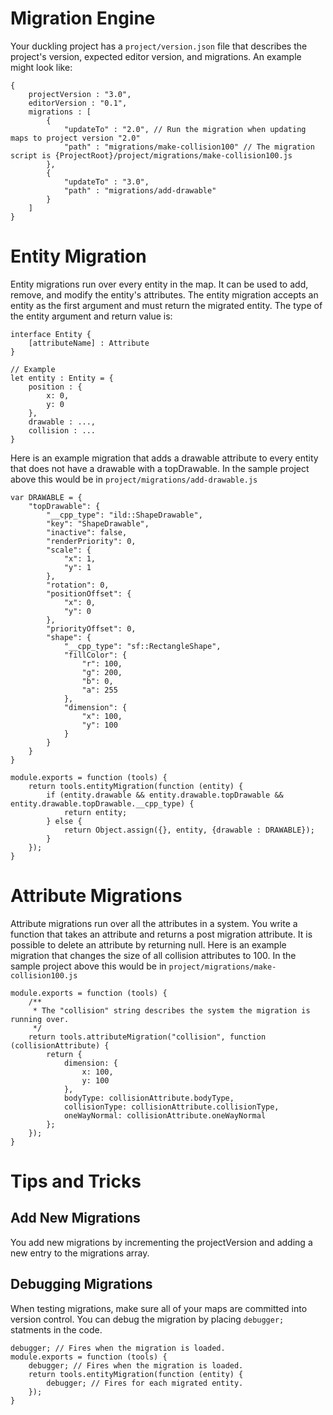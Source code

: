 # Migration Engine

Your duckling project has a `project/version.json` file that describes the project's version, expected editor version, and migrations. An example might look like:

```
{
    projectVersion : "3.0",
    editorVersion : "0.1",
    migrations : [
        {
            "updateTo" : "2.0", // Run the migration when updating maps to project version "2.0"
            "path" : "migrations/make-collision100" // The migration script is {ProjectRoot}/project/migrations/make-collision100.js
        },
        {
            "updateTo" : "3.0",
            "path" : "migrations/add-drawable"
        }
    ]
}
```

# Entity Migration

Entity migrations run over every entity in the map. It can be used to add, remove, and modify the entity's attributes. The entity migration accepts an entity as the first argument and must return the migrated entity. The type of the entity argument and return value is:
```
interface Entity {
    [attributeName] : Attribute
}

// Example
let entity : Entity = {
    position : {
        x: 0,
        y: 0
    },
    drawable : ...,
    collision : ...
}
```

Here is an example migration that adds a drawable attribute to every entity that does not have a drawable with a topDrawable. In the sample project above this would be in `project/migrations/add-drawable.js`

```
var DRAWABLE = {
    "topDrawable": {
        "__cpp_type": "ild::ShapeDrawable",
        "key": "ShapeDrawable",
        "inactive": false,
        "renderPriority": 0,
        "scale": {
            "x": 1,
            "y": 1
        },
        "rotation": 0,
        "positionOffset": {
            "x": 0,
            "y": 0
        },
        "priorityOffset": 0,
        "shape": {
            "__cpp_type": "sf::RectangleShape",
            "fillColor": {
                "r": 100,
                "g": 200,
                "b": 0,
                "a": 255
            },
            "dimension": {
                "x": 100,
                "y": 100
            }
        }
    }
}

module.exports = function (tools) {
    return tools.entityMigration(function (entity) {
        if (entity.drawable && entity.drawable.topDrawable && entity.drawable.topDrawable.__cpp_type) {
            return entity;
        } else {
            return Object.assign({}, entity, {drawable : DRAWABLE});
        }
    });
}
```

# Attribute Migrations
Attribute migrations run over all the attributes in a system. You write a function that takes an attribute and returns a post migration attribute. It is possible to delete an attribute by returning null. Here is an example migration that changes the size of all collision attributes to 100. In the sample project above this would be in `project/migrations/make-collision100.js`

```
module.exports = function (tools) {
    /**
     * The "collision" string describes the system the migration is running over.
     */
    return tools.attributeMigration("collision", function (collisionAttribute) {
        return {
            dimension: {
                x: 100,
                y: 100
            },
            bodyType: collisionAttribute.bodyType,
            collisionType: collisionAttribute.collisionType,
            oneWayNormal: collisionAttribute.oneWayNormal
        };
    });
}
```

# Tips and Tricks

## Add New Migrations

You add new migrations by incrementing the projectVersion and adding a new entry to the migrations array.

## Debugging Migrations

When testing migrations, make sure all of your maps are committed into version control. You can debug the migration by placing `debugger;` statments in the code.

```
debugger; // Fires when the migration is loaded.
module.exports = function (tools) {
    debugger; // Fires when the migration is loaded.
    return tools.entityMigration(function (entity) {
        debugger; // Fires for each migrated entity.
    });
}
```
